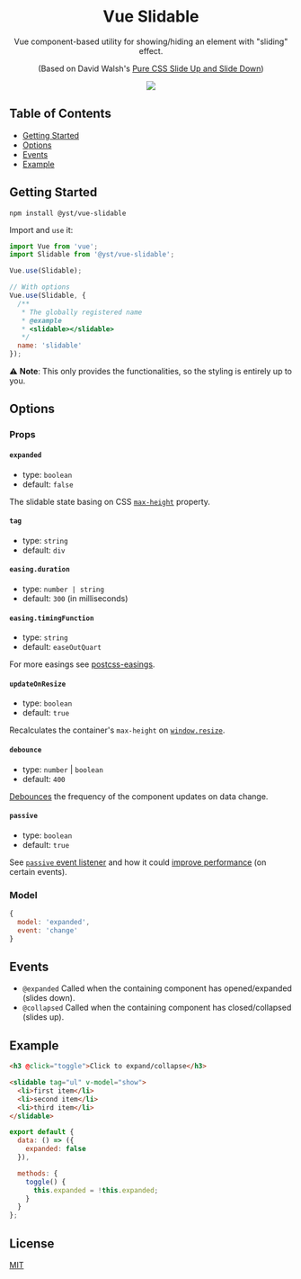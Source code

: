 <div align="center">
<h1>Vue Slidable</h1>
Vue component-based utility for showing/hiding an element with "sliding" effect.

(Based on David Walsh's [Pure CSS Slide Up and Slide Down](https://davidwalsh.name/css-slide))

<img src="https://i.imgur.com/pJA6k7E.gif" />
</div>

## Table of Contents

- [Getting Started](#getting-started)
- [Options](#options)
- [Events](#events)
- [Example](#example)

## Getting Started

```
npm install @yst/vue-slidable
```

Import and `use` it:

```js
import Vue from 'vue';
import Slidable from '@yst/vue-slidable';

Vue.use(Slidable);

// With options
Vue.use(Slidable, {
  /**
   * The globally registered name
   * @example
   * <slidable></slidable>
   */
  name: 'slidable'
});
```

⚠️ **Note**: This only provides the functionalities, so the styling is entirely up to you.

## Options

### Props

#### `expanded`

- type: `boolean`
- default: `false`

The slidable state basing on CSS [`max-height`](https://developer.mozilla.org/en-US/docs/Web/CSS/max-height) property.

#### `tag`

- type: `string`
- default: `div`

#### `easing.duration`

- type: `number | string`
- default: `300` (in milliseconds)

#### `easing.timingFunction`

- type: `string`
- default: `easeOutQuart`

For more easings see [postcss-easings](https://github.com/postcss/postcss-easings/blob/master/index.js).

#### `updateOnResize`

- type: `boolean`
- default: `true`

Recalculates the container's `max-height` on [`window.resize`](https://developer.mozilla.org/en-US/docs/Web/API/Window/resize_event).

#### `debounce`

- type: `number` | `boolean`
- default: `400`

[Debounces](https://lodash.com/docs/4.17.15#debounce) the frequency of the component updates on data change.

#### `passive`

- type: `boolean`
- default: `true`

See [`passive` event listener](https://developer.mozilla.org/en-US/docs/Web/API/EventTarget/addEventListener) and how it could [improve performance](https://developers.google.com/web/tools/lighthouse/audits/passive-event-listeners) (on certain events).

### Model

```js
{
  model: 'expanded',
  event: 'change'
}
```

## Events

- `@expanded`
  Called when the containing component has opened/expanded (slides down).
- `@collapsed`
  Called when the containing component has closed/collapsed (slides up).

## Example

```html
<h3 @click="toggle">Click to expand/collapse</h3>

<slidable tag="ul" v-model="show">
  <li>first item</li>
  <li>second item</li>
  <li>third item</li>
</slidable>
```

```js
export default {
  data: () => ({
    expanded: false
  }),

  methods: {
    toggle() {
      this.expanded = !this.expanded;
    }
  }
};
```

## License

[MIT](http://opensource.org/licenses/MIT)
